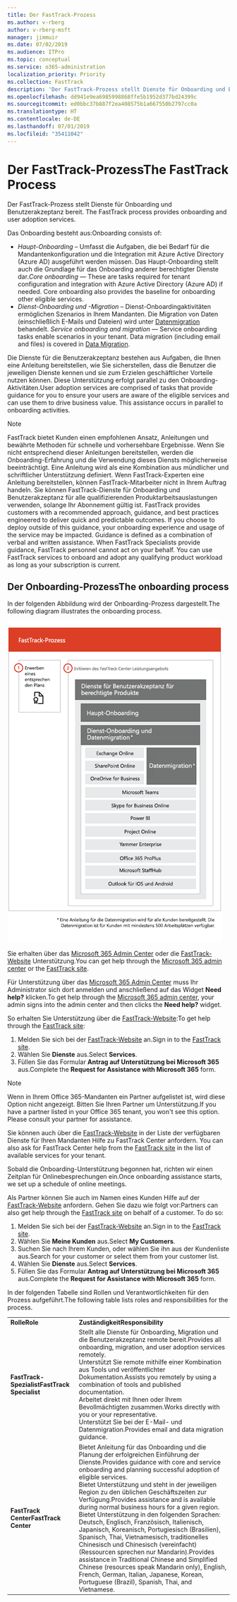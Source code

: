 ```yaml
---
title: Der FastTrack-Prozess
ms.author: v-rberg
author: v-rberg-msft
manager: jimmuir
ms.date: 07/02/2019
ms.audience: ITPro
ms.topic: conceptual
ms.service: o365-administration
localization_priority: Priority
ms.collection: FastTrack
description: 'Der FastTrack-Prozess stellt Dienste für Onboarding und Benutzerakzeptanz bereit. '
ms.openlocfilehash: dd941e9ea6985998868ffe5b1952d377bd24399c
ms.sourcegitcommit: ed0bbc37b887f2ea408575b1a667550b2797cc0a
ms.translationtype: HT
ms.contentlocale: de-DE
ms.lasthandoff: 07/01/2019
ms.locfileid: "35411042"
---
```

# <a name="the-fasttrack-process"></a><span data-ttu-id="efb96-103">Der FastTrack-Prozess</span><span class="sxs-lookup"><span data-stu-id="efb96-103">The FastTrack Process</span></span>

<span data-ttu-id="efb96-104">Der FastTrack-Prozess stellt Dienste für Onboarding und Benutzerakzeptanz bereit. </span><span class="sxs-lookup"><span data-stu-id="efb96-104">The FastTrack process provides onboarding and user adoption services.</span></span> 
  
<span data-ttu-id="efb96-105">Das Onboarding besteht aus:</span><span class="sxs-lookup"><span data-stu-id="efb96-105">Onboarding consists of:</span></span>
  
- <span data-ttu-id="efb96-p101">*Haupt-Onboarding* – Umfasst die Aufgaben, die bei Bedarf für die Mandantenkonfiguration und die Integration mit Azure Active Directory (Azure AD) ausgeführt werden müssen. Das Haupt-Onboarding stellt auch die Grundlage für das Onboarding anderer berechtigter Dienste dar.</span><span class="sxs-lookup"><span data-stu-id="efb96-p101">*Core onboarding* — These are tasks required for tenant configuration and integration with Azure Active Directory (Azure AD) if needed. Core onboarding also provides the baseline for onboarding other eligible services.</span></span> 
- <span data-ttu-id="efb96-p102">*Dienst-Onboarding und -Migration* – Dienst-Onboardingaktivitäten ermöglichen Szenarios in Ihrem Mandanten. Die Migration von Daten (einschließlich E-Mails und Dateien) wird unter [Datenmigration](O365-data-migration.md) behandelt. </span><span class="sxs-lookup"><span data-stu-id="efb96-p102">*Service onboarding and migration* — Service onboarding tasks enable scenarios in your tenant. Data migration (including email and files) is covered in [Data Migration](O365-data-migration.md).</span></span> 
    
<span data-ttu-id="efb96-p103">Die Dienste für die Benutzerakzeptanz bestehen aus Aufgaben, die Ihnen eine Anleitung bereitstellen, wie Sie sicherstellen, dass die Benutzer die jeweiligen Dienste kennen und sie zum Erzielen geschäftlicher Vorteile nutzen können. Diese Unterstützung erfolgt parallel zu den Onboarding-Aktivitäten.</span><span class="sxs-lookup"><span data-stu-id="efb96-p103">User adoption services are comprised of tasks that provide guidance for you to ensure your users are aware of the eligible services and can use them to drive business value. This assistance occurs in parallel to onboarding activities.</span></span>
  
> [!NOTE]
> <span data-ttu-id="efb96-p104">FastTrack bietet Kunden einen empfohlenen Ansatz, Anleitungen und bewährte Methoden für schnelle und vorhersehbare Ergebnisse. Wenn Sie nicht entsprechend dieser Anleitungen bereitstellen, werden die Onboarding-Erfahrung und die Verwendung dieses Diensts möglicherweise beeinträchtigt. Eine Anleitung wird als eine Kombination aus mündlicher und schriftlicher Unterstützung definiert. Wenn FastTrack-Experten eine Anleitung bereitstellen, können FastTrack-Mitarbeiter nicht in Ihrem Auftrag handeln. Sie können FastTrack-Dienste für Onboarding und Benutzerakzeptanz für alle qualifizierenden Produktarbeitsauslastungen verwenden, solange Ihr Abonnement gültig ist. </span><span class="sxs-lookup"><span data-stu-id="efb96-p104">FastTrack provides customers with a recommended approach, guidance, and best practices engineered to deliver quick and predictable outcomes. If you choose to deploy outside of this guidance, your onboarding experience and usage of the service may be impacted. Guidance is defined as a combination of verbal and written assistance. When FastTrack Specialists provide guidance, FastTrack personnel cannot act on your behalf. You can use FastTrack services to onboard and adopt any qualifying product workload as long as your subscription is current.</span></span> 
  
## <a name="the-onboarding-process"></a><span data-ttu-id="efb96-117">Der Onboarding-Prozess</span><span class="sxs-lookup"><span data-stu-id="efb96-117">The onboarding process</span></span>

<span data-ttu-id="efb96-118">In der folgenden Abbildung wird der Onboarding-Prozess dargestellt.</span><span class="sxs-lookup"><span data-stu-id="efb96-118">The following diagram illustrates the onboarding process.</span></span>
  
![Zeitrahmen für die Nutzung des Onboarding-Angebots](media/O365-Onboarding-Timeline.png)
  
<span data-ttu-id="efb96-120">Sie erhalten über das [Microsoft 365 Admin Center](https://go.microsoft.com/fwlink/?linkid=2032704) oder die [FastTrack-Website](https://go.microsoft.com/fwlink/?linkid=780698) Unterstützung.</span><span class="sxs-lookup"><span data-stu-id="efb96-120">You can get help through the [Microsoft 365 admin center](https://go.microsoft.com/fwlink/?linkid=2032704) or the [FastTrack site](https://go.microsoft.com/fwlink/?linkid=780698).</span></span> 

<span data-ttu-id="efb96-121">Für Unterstützung über das [Microsoft 365 Admin Center](https://go.microsoft.com/fwlink/?linkid=2032704) muss Ihr Administrator sich dort anmelden und anschließend auf das Widget **Need help?** klicken.</span><span class="sxs-lookup"><span data-stu-id="efb96-121">To get help through the [Microsoft 365 admin center](https://go.microsoft.com/fwlink/?linkid=2032704), your admin signs into the admin center and then clicks the **Need help?** widget.</span></span> 

<span data-ttu-id="efb96-122">So erhalten Sie Unterstützung über die [FastTrack-Website](https://go.microsoft.com/fwlink/?linkid=780698):</span><span class="sxs-lookup"><span data-stu-id="efb96-122">To get help through the [FastTrack site](https://go.microsoft.com/fwlink/?linkid=780698):</span></span> 
1.  <span data-ttu-id="efb96-123">Melden Sie sich bei der [FastTrack-Website](https://go.microsoft.com/fwlink/?linkid=780698) an.</span><span class="sxs-lookup"><span data-stu-id="efb96-123">Sign in to the [FastTrack site](https://go.microsoft.com/fwlink/?linkid=780698).</span></span> 
2.  <span data-ttu-id="efb96-124">Wählen Sie **Dienste** aus.</span><span class="sxs-lookup"><span data-stu-id="efb96-124">Select **Services**.</span></span>
3.  <span data-ttu-id="efb96-125">Füllen Sie das Formular **Antrag auf Unterstützung bei Microsoft 365** aus.</span><span class="sxs-lookup"><span data-stu-id="efb96-125">Complete the **Request for Assistance with Microsoft 365** form.</span></span> 
> [!NOTE]
>  <span data-ttu-id="efb96-p105">Wenn in Ihrem Office 365-Mandanten ein Partner aufgelistet ist, wird diese Option nicht angezeigt. Bitten Sie Ihren Partner um Unterstützung.</span><span class="sxs-lookup"><span data-stu-id="efb96-p105">If you have a partner listed in your Office 365 tenant, you won't see this option. Please consult your partner for assistance.</span></span> 
  
 <span data-ttu-id="efb96-128">Sie können auch über die [FastTrack-Website](https://go.microsoft.com/fwlink/?linkid=780698) in der Liste der verfügbaren Dienste für Ihren Mandanten Hilfe zu FastTrack Center anfordern. </span><span class="sxs-lookup"><span data-stu-id="efb96-128">You can also ask for FastTrack Center help from the [FastTrack site](https://go.microsoft.com/fwlink/?linkid=780698) in the list of available services for your tenant.</span></span> 
    
 <span data-ttu-id="efb96-129">Sobald die Onboarding-Unterstützung begonnen hat, richten wir einen Zeitplan für Onlinebesprechungen ein.</span><span class="sxs-lookup"><span data-stu-id="efb96-129">Once onboarding assistance starts, we set up a schedule of online meetings.</span></span>
    
<span data-ttu-id="efb96-p106">Als Partner können Sie auch im Namen eines Kunden Hilfe auf der [FastTrack-Website](https://go.microsoft.com/fwlink/?linkid=780698) anfordern. Gehen Sie dazu wie folgt vor:</span><span class="sxs-lookup"><span data-stu-id="efb96-p106">Partners can also get help through the [FastTrack site](https://go.microsoft.com/fwlink/?linkid=780698) on behalf of a customer. To do so:</span></span>
1.  <span data-ttu-id="efb96-132">Melden Sie sich bei der [FastTrack-Website](https://go.microsoft.com/fwlink/?linkid=780698) an.</span><span class="sxs-lookup"><span data-stu-id="efb96-132">Sign in to the [FastTrack site](https://go.microsoft.com/fwlink/?linkid=780698).</span></span> 
2.  <span data-ttu-id="efb96-133">Wählen Sie **Meine Kunden** aus.</span><span class="sxs-lookup"><span data-stu-id="efb96-133">Select **My Customers**.</span></span>
3.  <span data-ttu-id="efb96-134">Suchen Sie nach Ihrem Kunden, oder wählen Sie ihn aus der Kundenliste aus.</span><span class="sxs-lookup"><span data-stu-id="efb96-134">Search for your customer or select them from your customer list.</span></span>
4.  <span data-ttu-id="efb96-135">Wählen Sie **Dienste** aus.</span><span class="sxs-lookup"><span data-stu-id="efb96-135">Select **Services**.</span></span>
5.  <span data-ttu-id="efb96-136">Füllen Sie das Formular **Antrag auf Unterstützung bei Microsoft 365** aus.</span><span class="sxs-lookup"><span data-stu-id="efb96-136">Complete the **Request for Assistance with Microsoft 365** form.</span></span> 

<span data-ttu-id="efb96-137">In der folgenden Tabelle sind Rollen und Verantwortlichkeiten für den Prozess aufgeführt.</span><span class="sxs-lookup"><span data-stu-id="efb96-137">The following table lists roles and responsibilities for the process.</span></span>
    
|||
|:-----|:-----|
|<span data-ttu-id="efb96-138">**Rolle**</span><span class="sxs-lookup"><span data-stu-id="efb96-138">**Role**</span></span> <br/> |<span data-ttu-id="efb96-139">**Zuständigkeit**</span><span class="sxs-lookup"><span data-stu-id="efb96-139">**Responsibility**</span></span> <br/> |
|<span data-ttu-id="efb96-140">**FastTrack-Spezialist**</span><span class="sxs-lookup"><span data-stu-id="efb96-140">**FastTrack Specialist**</span></span> <br/> |<span data-ttu-id="efb96-141">Stellt alle Dienste für Onboarding, Migration und die Benutzerakzeptanz remote bereit.</span><span class="sxs-lookup"><span data-stu-id="efb96-141">Provides all onboarding, migration, and user adoption services remotely.</span></span>  <br/> <span data-ttu-id="efb96-142">Unterstützt Sie remote mithilfe einer Kombination aus Tools und veröffentlichter Dokumentation.</span><span class="sxs-lookup"><span data-stu-id="efb96-142">Assists you remotely by using a combination of tools and published documentation.</span></span> <br/> <span data-ttu-id="efb96-143">Arbeitet direkt mit Ihnen oder Ihrem Bevollmächtigten zusammen.</span><span class="sxs-lookup"><span data-stu-id="efb96-143">Works directly with you or your representative.</span></span> <br/> <span data-ttu-id="efb96-144">Unterstützt Sie bei der E-Mail- und Datenmigration.</span><span class="sxs-lookup"><span data-stu-id="efb96-144">Provides email and data migration guidance.</span></span>|
|<span data-ttu-id="efb96-145">**FastTrack Center**</span><span class="sxs-lookup"><span data-stu-id="efb96-145">**FastTrack Center**</span></span>  <br/> |<span data-ttu-id="efb96-146">Bietet Anleitung für das Onboarding und die Planung der erfolgreichen Einführung der Dienste.</span><span class="sxs-lookup"><span data-stu-id="efb96-146">Provides guidance with core and service onboarding and planning successful adoption of eligible services.</span></span>  <br/> <span data-ttu-id="efb96-147">Bietet Unterstützung und steht in der jeweiligen Region zu den üblichen Geschäftszeiten zur Verfügung.</span><span class="sxs-lookup"><span data-stu-id="efb96-147">Provides assistance and is available during normal business hours for a given region.</span></span> <br/> <span data-ttu-id="efb96-148">Bietet Unterstützung in den folgenden Sprachen: Deutsch, Englisch, Französisch, Italienisch, Japanisch, Koreanisch, Portugiesisch (Brasilien), Spanisch, Thai, Vietnamesisch, traditionelles Chinesisch und Chinesisch (vereinfacht) (Ressourcen sprechen nur Mandarin).</span><span class="sxs-lookup"><span data-stu-id="efb96-148">Provides assistance in Traditional Chinese and Simplified Chinese (resources speak Mandarin only), English, French, German, Italian, Japanese, Korean, Portuguese (Brazil), Spanish, Thai, and Vietnamese.</span></span>|


  

